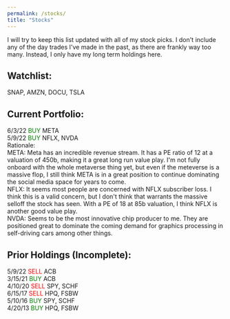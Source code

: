 ```yaml
---
permalink: /stocks/
title: "Stocks"
---
```


I will try to keep this list updated with all of my stock picks. I don't include any of the day trades I've made in the past, as there are frankly way too many. Instead, I only have my long term holdings here.

## Watchlist:

SNAP, AMZN, DOCU, TSLA

## Current Portfolio: 

6/3/22 <span style="color:green">BUY</span> META\
5/9/22 <span style="color:green">BUY</span> NFLX, NVDA\
Rationale:\
META: Meta has an incredible revenue stream. It has a PE ratio of 12 at a valuation of 450b, making it a great long run value play. I'm not fully onboard with the whole metaverse thing yet, but even if the meteverse is a massive flop, I still think META is in a great position to continue dominating the social media space for years to come.\
NFLX: It seems most people are concerned with NFLX subscriber loss. I think this is a valid concern, but I don't think that warrants the massive selloff the stock has seen. With a PE of 18 at 85b valuation, I think NFLX is another good value play.\
NVDA: Seems to be the most innovative chip producer to me. They are positioned great to dominate the coming demand for graphics processing in self-driving cars among other things.

## Prior Holdings (Incomplete):

5/9/22 <span style="color:red">SELL</span> ACB\
3/15/21 <span style="color:green">BUY</span> ACB\
4/10/20 <span style="color:red">SELL</span> SPY, SCHF\
6/15/17 <span style="color:red">SELL</span> HPQ, FSBW\
5/10/16 <span style="color:green">BUY</span> SPY, SCHF\
4/20/13 <span style="color:green">BUY</span> HPQ, FSBW
